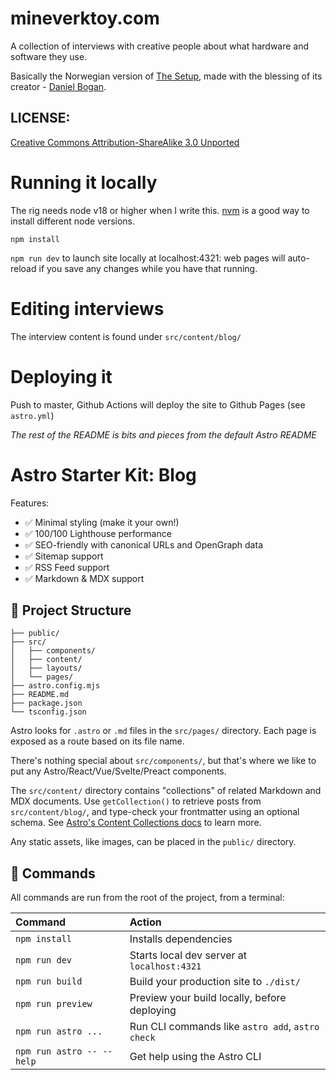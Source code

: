 # mineverktoy.com

A collection of interviews with creative people about what
hardware and software they use.

Basically the Norwegian version of
[The Setup](http://usesthis.com), made with the blessing of its creator - [Daniel Bogan](http://github.com/waferbaby).


## LICENSE:

[Creative Commons Attribution-ShareAlike 3.0 Unported](http://creativecommons.org/licenses/by-sa/3.0/)

# Running it locally

The rig needs node v18 or higher when I write this. [nvm](https://github.com/nvm-sh/nvm) is a good way to install different node versions.

`npm install `

`npm run dev` to launch site locally at localhost:4321: web pages will auto-reload if you save any changes while you have that running.

# Editing interviews

The interview content is found under `src/content/blog/`

# Deploying it

Push to master, Github Actions will deploy the site to Github Pages (see `astro.yml`)


_The rest of the README is bits and pieces from the default Astro README_

# Astro Starter Kit: Blog

Features:

- ✅ Minimal styling (make it your own!)
- ✅ 100/100 Lighthouse performance
- ✅ SEO-friendly with canonical URLs and OpenGraph data
- ✅ Sitemap support
- ✅ RSS Feed support
- ✅ Markdown & MDX support

## 🚀 Project Structure

```text
├── public/
├── src/
│   ├── components/
│   ├── content/
│   ├── layouts/
│   └── pages/
├── astro.config.mjs
├── README.md
├── package.json
└── tsconfig.json
```

Astro looks for `.astro` or `.md` files in the `src/pages/` directory. Each page is exposed as a route based on its file name.

There's nothing special about `src/components/`, but that's where we like to put any Astro/React/Vue/Svelte/Preact components.

The `src/content/` directory contains "collections" of related Markdown and MDX documents. Use `getCollection()` to retrieve posts from `src/content/blog/`, and type-check your frontmatter using an optional schema. See [Astro's Content Collections docs](https://docs.astro.build/en/guides/content-collections/) to learn more.

Any static assets, like images, can be placed in the `public/` directory.

## 🧞 Commands

All commands are run from the root of the project, from a terminal:

| Command                   | Action                                           |
| :------------------------ | :----------------------------------------------- |
| `npm install`             | Installs dependencies                            |
| `npm run dev`             | Starts local dev server at `localhost:4321`      |
| `npm run build`           | Build your production site to `./dist/`          |
| `npm run preview`         | Preview your build locally, before deploying     |
| `npm run astro ...`       | Run CLI commands like `astro add`, `astro check` |
| `npm run astro -- --help` | Get help using the Astro CLI                     |
